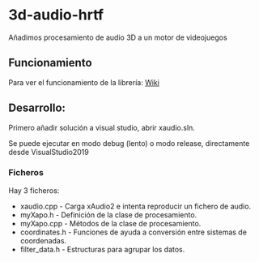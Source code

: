 # 3d-audio-hrtf
Añadimos procesamiento de audio 3D a un motor de videojuegos

## Funcionamiento

Para ver el funcionamiento de la librería: [Wiki](https://github.com/alu0100969535/tfg-hrtf-felipe/wiki)

## Desarrollo:

Primero añadir solución a visual studio, abrir xaudio.sln.

Se puede ejecutar en modo debug (lento) o modo release, directamente desde VisualStudio2019

### Ficheros

Hay 3 ficheros:
* xaudio.cpp - Carga xAudio2 e intenta reproducir un fichero de audio.
* myXapo.h - Definición de la clase de procesamiento.
* myXapo.cpp - Métodos de la clase de procesamiento.
* coordinates.h - Funciones de ayuda a conversión entre sistemas de coordenadas.
* filter_data.h - Estructuras para agrupar los datos.

